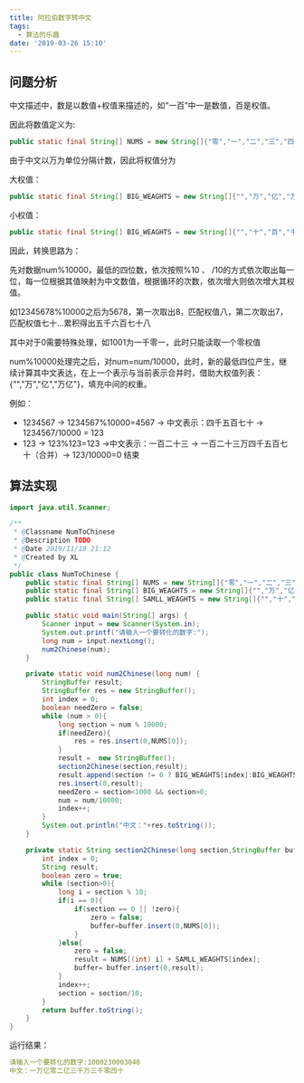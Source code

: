 ```yaml
---
title: 阿拉伯数字转中文
tags:
  - 算法的乐趣
date: '2019-03-26 15:10'
---
```

## 问题分析

中文描述中，数是以数值+权值来描述的，如“一百”中一是数值，百是权值。

因此将数值定义为:
```java
public static final String[] NUMS = new String[]{"零","一","二","三","四","五","六","七","八","九"};
```
由于中文以万为单位分隔计数，因此将权值分为

大权值：

```java
public static final String[] BIG_WEAGHTS = new String[]{"","万","亿","万亿"};
```
小权值：

```java
public static final String[] BIG_WEAGHTS = new String[]{"","十","百","千"};
```
因此，转换思路为：

先对数据num%10000，最低的四位数，依次按照%10 、 /10的方式依次取出每一位，每一位根据其值映射为中文数值，根据循环的次数，依次增大则依次增大其权值。

如12345678%10000之后为5678，第一次取出8，匹配权值八，第二次取出7，匹配权值七十...累积得出五千六百七十八

其中对于0需要特殊处理，如1001为一千零一，此时只能读取一个零权值

num%10000处理完之后，对num=num/10000，此时，新的最低四位产生，继续计算其中文表达，在上一个表示与当前表示合并时，借助大权值列表：
{"","万","亿","万亿"}，填充中间的权重。

例如： 
- 1234567 -> 1234567%10000=4567 -> 中文表示：四千五百七十 -> 1234567/10000 = 123 
- 123  -> 123%123=123  ->中文表示：一百二十三  -> 一百二十三万四千五百七十（合并）-> 123/10000=0 结束



## 算法实现

```java
import java.util.Scanner;

/**
 * @Classname NumToChinese
 * @Description TODO
 * @Date 2019/11/18 21:12
 * @Created by XL
 */
public class NumToChinese {
    public static final String[] NUMS = new String[]{"零","一","二","三","四","五","六","七","八","九"};
    public static final String[] BIG_WEAGHTS = new String[]{"","万","亿","万亿"};
    public static final String[] SAMLL_WEAGHTS = new String[]{"","十","百","千"};

    public static void main(String[] args) {
        Scanner input = new Scanner(System.in);
        System.out.printf("请输入一个要转化的数字:");
        long num = input.nextLong();
        num2Chinese(num);
    }

    private static void num2Chinese(long num) {
        StringBuffer result;
        StringBuffer res = new StringBuffer();
        int index = 0;
        boolean needZero = false;
        while (num > 0){
            long section = num % 10000;
            if(needZero){
                res = res.insert(0,NUMS[0]);
            }
            result =  new StringBuffer();
            section2Chinese(section,result);
            result.append(section != 0 ? BIG_WEAGHTS[index]:BIG_WEAGHTS[0]);
            res.insert(0,result);
            needZero = section<1000 && section>0;
            num = num/10000;
            index++;
        }
        System.out.println("中文："+res.toString());
    }

    private static String section2Chinese(long section,StringBuffer buffer) {
        int index = 0;
        String result;
        boolean zero = true;
        while (section>0){
            long i = section % 10;
            if(i == 0){
                if(section == 0 || !zero){
                    zero = false;
                    buffer=buffer.insert(0,NUMS[0]);
                }
            }else{
                zero = false;
                result = NUMS[(int) i] + SAMLL_WEAGHTS[index];
                buffer= buffer.insert(0,result);
            }
            index++;
            section = section/10;
        }
        return buffer.toString();
    }
}

```

运行结果：

```yaml
请输入一个要转化的数字:1000230003040
中文：一万亿零二亿三千万三千零四十
```